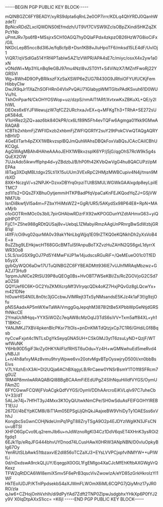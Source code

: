 -----BEGIN PGP PUBLIC KEY BLOCK-----

mQINBGZC6FYBEADY/xyRS9dpta6qRnL2e0OP7irrr/KDLq4QhYRDJ0QanhWzdeT/
BpNcxRDdZLxcIQWDNS0tEfmdzh/UT9Vf7CVSW9lZcIsOBpZXindi5HKZqZKPcYNb
uPmtJRv7ps6fB+MSsjrx5CH10AGQ7hyDQlaFPdx4zkpzOB26HzW7G8ioCiFx/GIL
NKDcLepB5ncc8d3l6Je/fqBcfpB+Dsn1KB8vJIuHpoTF6/mksd15LE4dF/UvIOj1
ViQR7/qVSdlGa514YRf4PTablw5AZ1zVWPR/APA4sE7c/miyc/osxX4x2yw1a0xN
vONdWi+Mp3YiLnBq9eGBJ97mu4NzI8vJST0Yf+S4ViNzX7/MZnfFwoRj22YGRSVl
Wg+8Wh4D9OPyBRIkszFXzSaXSWP6eZUG7R430G9JRfoiOFYUfUCKjFemHibbyCIw
DwJX9qJr11XaZhSOFHRn04VlxPvQAU71GlabypWMTGltxPAdKSvuh61D0WUVu/hL
TkhOnPparN/CkOHYOSWop+uz/dzpS/nmAITfARf/XvtxwKxZBKuXL+QE/y2lhlWL
DEOes6x6YJFWewujzW7qfCZ2URchxaJvEX+q+MFKgTh3+TRhA+SE272sUpK584dL
V1oHRez2jZQ+aaz6bk84OkPR/cx6Lf89N5Fh4evTQFw6Agmga01fkk9GMwARAQAB
tCBTb2xhbmFjZWFlIDxzb2xhbmFjZWFlQGR1Y2suY29tPokCVwQTAQgAQRYhBHVD
4GeEiITarh4pZXX1WBkvzsplBQJmQuhWAhsDBQkFoxVaBQsJCAcCAiICBhUKCQgL
AgQWAgMBAh4HAheAAAoJEHX1WBkvzsplK6YP/j5jG/qgOhS7RcW9k5g4sQuEX2OW
7UJxAdo5ikwvffIphp4d+yZBdzbJ/B/hP0fh42KVbQwVgG4hu8QACUPzl/pMEPAa
l8Tag3XDqMBLtdgv25Lti1X15uUUm3VExRpC2HMjzMWBCupiv4N4j/tnsn9MrbXD
8XK+NczgV/+s2NPJK+DzxxDBYrq0rpziTUtBSMULWGWkGAAlxgdp8eyLpilETMC7
zd1I1s2+DQsZFXBhuOytjemmiHTKPBadPfqVpaCaKnFEJKQodYqZJ+GSjVWNM7Ub
IsnDi8kwfjVl5a4m+FZbxYHiMsWZ2+GgR/UR5/5AKydSx98P64E8+RpN+MAxMjrb
o1oGOTRmMOc0s3bIL7pirGHAbwRDzrFX92wKPOGDunYtZdtAHmxG63+yiQplHPOT
FjjC1+Z5he988gRDtQUSaj8v+UebqL1ZMabyiRmzAAgUnPRnrgBwSdWzbjGRB1qI
i4IfF/cOi9vg02qurMA0v39akYNnLbgWjjq1E09rZTKQ0eKQNkhDh2yXsVoB4E+a
8uZZbg9LEHkjwcHT68GGcBMTuISfAnpuBoTXZvzHuZAHN2QS6gxL1dyrrXWR3Oo8
L5LS/sxGSX9gOJ7Pd5Y4MwFVJP1w14judscsRGuRiF+/QeMEueO01c0TfEDb5yzX
gybQyWQO6aDw17UTuQINBGZC6FYBEADMtt936lE7vUJhfMRAqMbzwz+GAZJ73Hu9
1qrpmJuNlCe2RtSU39P8uQEOg0Bs+HvOBT7WSeKBl/Zs/RcZGOVjoG2CSd7aOZS8
QQYUef6C6K+GC2YoZKMXcrpMf3VIryqcQDk4oKZ7HxjPQvGz8gLQcwYx+m421DNe
ht0uwHIS4N0L8n0tc3jGCcbwJVlMRejt3TxSyNMsandsE5KJz4k1aF3f/g9zjOfu
pN5SAadxAP5mWXwTaWAiVmggGqJepqhM3878l2tBe5XPbbWpGeNtjdGRSfhNkcCE
2YmaUcMHqq+YYX5iWOZc7eqAW8cMzOqlJ3TdS6siVV+Txm5aff84XL+yh1T1BKhC
YANJMKJ7XBV4pkenBlcPKsr71tOIs+pnDnKMiTdQtzjxCp7C1R6/GHdiLGf8Bqsb
nyCcwFxjxt4c1NTLsDgYkSeyqGNA5UH+CSkGMJ3ytT6zsuLyND+QzjF/WTwfWuNK
Y6Hb90D5giF3krZy0HKYAilFlzfRHST6uOdu+Yz4H+wGMNwhuEd5meRvd4yNBJJI
L+n/4h8afxyMAz8vmu9hryWpwe6vv20otvMgvBTpOyswjryD500I/xn0bbBsEivs
V7LY4zhEnX3AI+Dl2UQja6AChBXqgyLB/RrCaew0YNSrBsmY1TO1f8SFRcm7g0UZ
1RM4P8mnIwARAQABiQI8BBgBCAAmFiEEdUPgZ4SIhNquHilldfVYGS/OymUFAmZC
6FYCGwwFCQWjFVoACgkQdfVYGS/OymVDDhAArcroEiKVLqlv97C7uheCbV+33/dT
5ALJe74j+7HfHT3yJ4Mxx3K1OyQiUtwkNmCPe/SH0wSduAsFElFGOHYIREBT1EUJ
267D//4bEYpKCM8i/8iT1Am05EPSgUjQhQkJAajxeBW9VhiDyTy1OAESss6xVhhJ
KongbcSsGwnCOHjNdeUmPq1PgT88ZryTSgA9O2p4EJDYzlWgIKN3JFsCNu+uBTSl
XHFO6GpCvo9Lq2remJlb6u+nJdWznoRgKl34Cz1DdV6qsET4XHnK3ysROi2fgdq1
6EJk11p/eRqJFG444bhvUYDnod74LCusHAwX0HRW3ANpNBN/D0vIuOpkyBIg67Oy
YenRUtSLbAwk51tbzaxvIE2dI856oTCZaXJ3+EYsLVVPCjxpfvlNMYW++uPIWtLi
0d/nDxdswA9rckQLjUY/EqegpX0OGL1FgEMlgo4XaCJcMfEhKftbAXGWgVrQKexz
TFW2qRtDCA6lWI8emiX5mv5F6ePrB3qscVivZwowlzA/eYD85zGrkHkroIzYl1WF
HkTEolUDJP/KTnlPpdsekbS4aXJWmFLWOmX6iML6CQPG7jQiyMnz17yJR0RO/zla
qJw6+CZHojOnhVxhlh/di9dPyYAd7Zdft2TNP0ZlpwJsdgbhxYHkXp6P0fYJ2y9V
X0IqDtpAXxS1icc=
=K6jI
-----END PGP PUBLIC KEY BLOCK-----
